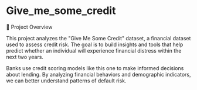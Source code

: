 # Give_me_some_credit
📌 Project Overview

This project analyzes the "Give Me Some Credit" dataset, a financial dataset used to assess credit risk. The goal is to build insights and tools that help predict whether an individual will experience financial distress within the next two years.

Banks use credit scoring models like this one to make informed decisions about lending. By analyzing financial behaviors and demographic indicators, we can better understand patterns of default risk.
